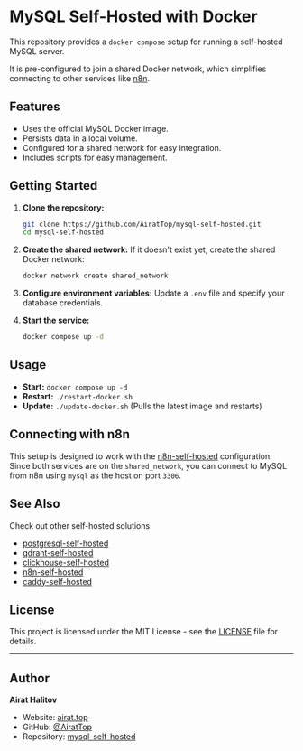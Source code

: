 # MySQL Self-Hosted with Docker

This repository provides a `docker compose` setup for running a self-hosted MySQL server.

It is pre-configured to join a shared Docker network, which simplifies connecting to other services like [n8n](https://github.com/AiratTop/n8n-self-hosted).

## Features

-   Uses the official MySQL Docker image.
-   Persists data in a local volume.
-   Configured for a shared network for easy integration.
-   Includes scripts for easy management.

## Getting Started

1.  **Clone the repository:**
    ```bash
    git clone https://github.com/AiratTop/mysql-self-hosted.git
    cd mysql-self-hosted
    ```

2.  **Create the shared network:**
    If it doesn't exist yet, create the shared Docker network:
    ```bash
    docker network create shared_network
    ```

3.  **Configure environment variables:**
    Update a `.env` file and specify your database credentials.

4.  **Start the service:**
    ```bash
    docker compose up -d
    ```

## Usage

-   **Start:** `docker compose up -d`
-   **Restart:** `./restart-docker.sh`
-   **Update:** `./update-docker.sh` (Pulls the latest image and restarts)

## Connecting with n8n

This setup is designed to work with the [n8n-self-hosted](https://github.com/AiratTop/n8n-self-hosted) configuration. Since both services are on the `shared_network`, you can connect to MySQL from n8n using `mysql` as the host on port `3306`.

## See Also

Check out other self-hosted solutions:

-   [postgresql-self-hosted](https://github.com/AiratTop/postgresql-self-hosted)
-   [qdrant-self-hosted](https://github.com/AiratTop/qdrant-self-hosted)
-   [clickhouse-self-hosted](https://github.com/AiratTop/clickhouse-self-hosted)
-   [n8n-self-hosted](https://github.com/AiratTop/n8n-self-hosted)
-   [caddy-self-hosted](https://github.com/AiratTop/caddy-self-hosted)

## License

This project is licensed under the MIT License - see the [LICENSE](LICENSE) file for details.

---

## Author

**Airat Halitov**

- Website: [airat.top](https://airat.top)
- GitHub: [@AiratTop](https://github.com/AiratTop)
- Repository: [mysql-self-hosted](https://github.com/AiratTop/mysql-self-hosted)
